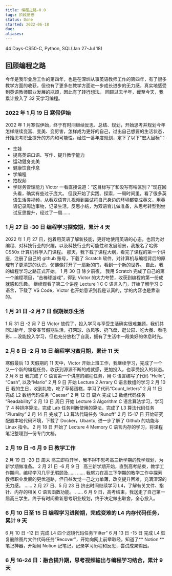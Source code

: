 ```yaml
---
title: 编程之路-0.0
tags: 阶段反思
status: Done
started: 2022-06-18
due: 
aliases: 
---
```

44 Days-CS50-C, Python, SQL(Jan 27-Jul 18)
## 回顾编程之路
今年是我毕业后工作的第四年，也是在深圳从事英语教师工作的第四年，有了很多教学方面的收获，但也有了更多在教学方面进一步成长进步的无力感，真实地感受到英语教师职业发展的瓶颈，因此有了转行想法。
回顾过去半年，截至今天，我累计投入了 32 天学习编程。
### 2022 年 1 月 19 日 寒假伊始
2022 年 1 月寒假伊始，终于有时间继续反思、总结、规划，开始思考并规划今年怎样继续变富、变美、变厉害，怎样成为更好的自己，过出自己想要的生活状态，开始思考职业提升的方向和可能性。经过一番年度规划，定下了以下“宏大目标”：
- 生娃
- 提高英语口语、写作、提升教学能力
- 运动健身变美
- 健康饮食作息
- 学编程
- 拍视频
- 学财务管理能力
  Victor 一看直接说道：“这目标写了和没写有啥区别？”现在回头看，确实有些过于庞大。
  但我开始了实践、探索，一周时间里，看了很多英语生活类视频，从看双语育儿视频到尝试将自己身边的环境都变成英文，用英语记录周边事物，记录生活，反思小结，为双语育儿做准备，从思考转型到尝试反思提升，经过了一周……
### 1 月 27 日 -30 日 编程学习探索期，累计 4 天
2022 年 1 月 27 日，抱着用英语了解新技能，更好地使用英语的心态，也因为对编程、对科技行业的兴趣，以及科技行业的可能性和发展前景，我报名了哈佛 CS50x 计算机科学入门课程。
那天，我下载了课程大纲，看完了课程的第一个讲座，注册了自己的 github 账号，下载了 Scratch 软件，对计算机与编程背后的原理有了更清楚的认识，仿佛像打开了一扇新的门，看到一个新的世界。
自此，我的编程学习之路正式开始。
1 月 30 日 除夕前夜，
我用 Scratch 完成了自己的第一个编程项目，“击棒球游戏”，得到 Victor 的大力夸赞，收获到编程的第一份成就感和乐趣。
继续观看了第二个讲座 Lecture 1 C C 语言入门，开始了解学习 C 语言，下载了 VS Code，Victor 也开始意识到我是认真的，学的内容也是靠谱的。
### 1 月 31 日 -2 月 7 日 假期娱乐生活
1 月 31 日 -2 月 7 日 Victor 放假了，投入学习与享受生活确实很难兼顾，我们共同过新年，享受春节假期生活，打网球、放风筝、扔飞盘、逛公园、吃大餐、看电影……没能投入学习，但也充分放松了自我，拥有了生活中一段美好的休息时光。
### 2 月 8 日 -2 月 18 日 编程学习蜜月期，累计 11 天
寒假最后 13 天假期的 11 天中，Victor 开始上班工作，我继续学习，完成了一个又一个新的编程任务，收获到源源不断的成就感，更加投入，也享受投入的状态。
2 月 8 日 我完成了 C 语言第一个讲座的编程任务，用 C 语言编写了代码 “Hello”, “Cash”, 以及“Mario”
2 月 9 日 开始 Lecture 2 Arrary C 语言数组的学习
2 月 10 日 我的生日，收到礼物，吃了草莓蛋糕，学习了代码“Count_letters”
2 月 11 日 完成 L2 数组代码任务 “Caesar”
2 月 12 日 周六 完成 L2 数组代码任务 “Readability”
2 月 13 日 周日 开始 Lecture 3 Algorithm C 语言算法学习，学习了 4 种排序算法，完成 Lab 任务判断使用的算法，完成了 L3 算法代码任务 “Plurality”
2 月 14 日 完成了 L3 算法代码任务 “Runoff”
2 月 15-17 日 开始研究配置本地代码环境，下载了 Docker，Ubantu, 进一步了解了 Github 的功能与 Linux 指令。
2 月 18 日 开始了 Lecture 4 Memory C 语言内存的学习，将课程笔记整理到一份专门文档。
### 2 月 19 日 -6 月 9 日 教学工作
2 月 19 日 -20 日 周末 高三即将开学，我不得不思考高三新学期的教学规划，为新学期做准备。
2 月 21 日 -6 月 9 日   高三新学期开始，直到高考结束，教学工作期间，编程学习几乎无暇顾及……
……
我努力在高三下学期的教学工作中探索教师职业发展的更优道路，但日益发觉一己之力单薄，改变提升困难，充满深深的无力感。
……
2 月 27 日、5 月 23 日 挤出时间继续学习 L4，了解有关文件、指针、内存的相关 C 语言函数功能。
……
6 月 9 日，高考结束，我送走了自己第一届高三学生，终于有时间重新思考职业规划，终于决定做出取舍，全心投入。
### 6 月 10 日至 15 日 编程学习进阶期，完成变难的 L4 内存代码任务，累计 9 天
6 月 10 日 -12 日 完成 L4 四个滤镜代码任务“Filter”
6 月 13 日 -15 日 完成 L4 恢复删除图片文件代码任务“Recover”，开始向网上前辈取经，知道了** Notion **笔记神器，开始用 Notion 记笔记，记录学习历程和反思，尝试成果输出。
### 6 月 16-24 日：融合提升期，思考视频输出与编程学习结合，累计 9 天
